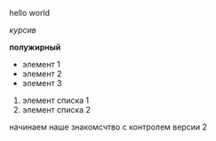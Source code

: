 hello world

*курсив*

**полужирный**

* элемент 1
* элемент 2
* элемент 3

1. элемент списка 1
2. элемент списка 2

начинаем наше знакомсчтво с контролем версии 2
